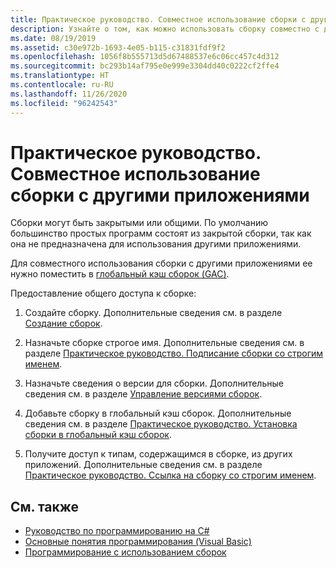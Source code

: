 ```yaml
---
title: Практическое руководство. Совместное использование сборки с другими приложениями
description: Узнайте о том, как можно использовать сборку совместно с другими приложениями в .NET. Сборки могут быть частными (по умолчанию) или общими. Чтобы предоставить общий доступ к сборке, поместите ее в глобальный кэш сборок.
ms.date: 08/19/2019
ms.assetid: c30e972b-1693-4e05-b115-c31831fdf9f2
ms.openlocfilehash: 1056f8b555713d5d67488537e6c06cc457c4d312
ms.sourcegitcommit: bc293b14af795e0e999e3304dd40c0222cf2ffe4
ms.translationtype: HT
ms.contentlocale: ru-RU
ms.lasthandoff: 11/26/2020
ms.locfileid: "96242543"
---
```

# <a name="how-to-share-an-assembly-with-other-applications"></a>Практическое руководство. Совместное использование сборки с другими приложениями

Сборки могут быть закрытыми или общими. По умолчанию большинство простых программ состоят из закрытой сборки, так как она не предназначена для использования другими приложениями.  

Для совместного использования сборки с другими приложениями ее нужно поместить в [глобальный кэш сборок (GAC)](gac.md).  
  
Предоставление общего доступа к сборке:
  
1. Создайте сборку. Дополнительные сведения см. в разделе [Создание сборок](../../standard/assembly/create.md).  
  
2. Назначьте сборке строгое имя. Дополнительные сведения см. в разделе [Практическое руководство. Подписание сборки со строгим именем](../../standard/assembly/sign-strong-name.md).  
  
3. Назначьте сведения о версии для сборки. Дополнительные сведения см. в разделе [Управление версиями сборок](../../standard/assembly/versioning.md).  
  
4. Добавьте сборку в глобальный кэш сборок. Дополнительные сведения см. в разделе [Практическое руководство. Установка сборки в глобальный кэш сборок](install-assembly-into-gac.md).  
  
5. Получите доступ к типам, содержащимся в сборке, из других приложений. Дополнительные сведения см. в разделе [Практическое руководство. Ссылка на сборку со строгим именем](../../standard/assembly/reference-strong-named.md).  
  
## <a name="see-also"></a>См. также

- [Руководство по программированию на C#](../../../api/index.md)
- [Основные понятия программирования (Visual Basic)](../../../api/index.md)
- [Программирование с использованием сборок](../../standard/assembly/index.md)
